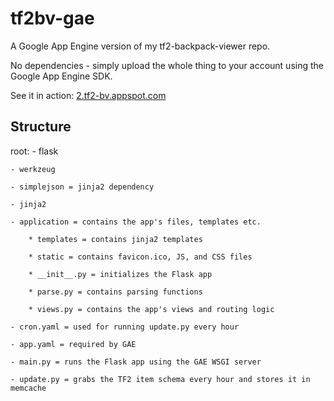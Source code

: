 tf2bv-gae
=========

A Google App Engine version of my tf2-backpack-viewer repo.

No dependencies - simply upload the whole thing to your account using the Google App Engine SDK.

See it in action: [2.tf2-bv.appspot.com](http://2.tf2-bv.appspot.com)

Structure
---------

root:
	- flask

	- werkzeug
 
	- simplejson = jinja2 dependency
 
	- jinja2
 
	- application = contains the app's files, templates etc.
 
		* templates = contains jinja2 templates

		* static = contains favicon.ico, JS, and CSS files

		* __init__.py = initializes the Flask app

		* parse.py = contains parsing functions

		* views.py = contains the app's views and routing logic

	- cron.yaml = used for running update.py every hour
 
	- app.yaml = required by GAE

	- main.py = runs the Flask app using the GAE WSGI server

	- update.py = grabs the TF2 item schema every hour and stores it in memcache